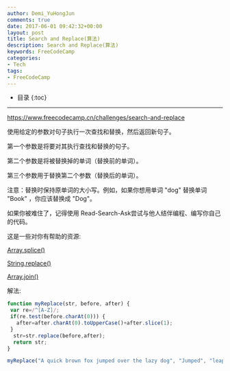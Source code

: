 ```yaml
---
author: Demi_YuHongJun
comments: true
date: 2017-06-01 09:42:32+00:00
layout: post
title: Search and Replace(算法)
description: Search and Replace(算法)
keywords: FreeCodeCamp
categories:
- Tech
tags:
- FreeCodeCamp
---
```

* 目录
{:toc}
---

https://www.freecodecamp.cn/challenges/search-and-replace

使用给定的参数对句子执行一次查找和替换，然后返回新句子。

第一个参数是将要对其执行查找和替换的句子。

第二个参数是将被替换掉的单词（替换前的单词）。

第三个参数用于替换第二个参数（替换后的单词）。

注意：替换时保持原单词的大小写。例如，如果你想用单词 "dog" 替换单词 "Book" ，你应该替换成 "Dog"。

如果你被难住了，记得使用 Read-Search-Ask尝试与他人结伴编程、编写你自己的代码。

这是一些对你有帮助的资源:

[Array.splice()](https://developer.mozilla.org/zh-CN/docs/Web/JavaScript/Reference/Global_Objects/Array/splice)

[String.replace()](https://developer.mozilla.org/zh-CN/docs/Web/JavaScript/Reference/Global_Objects/String/replace)

[Array.join()](https://developer.mozilla.org/zh-CN/docs/Web/JavaScript/Reference/Global_Objects/Array/join)

解法:
```javascript
function myReplace(str, before, after) {
 var re=/^[A-Z]/;
 if(re.test(before.charAt(0))) {
   after=after.charAt(0).toUpperCase()+after.slice(1);
 }
  str=str.replace(before,after);
  return str;
}

myReplace("A quick brown fox jumped over the lazy dog", "Jumped", "leaped");

```



